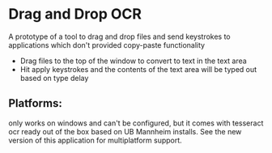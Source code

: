 # Drag and Drop OCR

A prototype of a tool to drag and drop files
and send keystrokes to applications which 
don't provided copy-paste functionality

* Drag files to the top of the window to convert to text in the text area
* Hit apply keystrokes and the contents of the text area will be typed out based on type delay

## Platforms:
only works on windows and can't be configured, but it comes with tesseract ocr ready out of the box based on 
UB Mannheim installs. See the new version of this application for multiplatform support.

